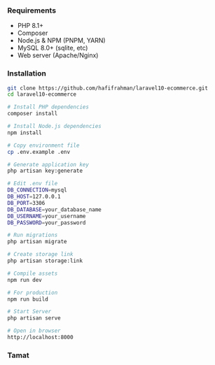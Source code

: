 ### Requirements

- PHP 8.1+
- Composer
- Node.js & NPM (PNPM, YARN)
- MySQL 8.0+ (sqlite, etc)
- Web server (Apache/Nginx)

### Installation
```bash
git clone https://github.com/hafifrahman/laravel10-ecommerce.git
cd laravel10-ecommerce

# Install PHP dependencies
composer install

# Install Node.js dependencies
npm install

# Copy environment file
cp .env.example .env

# Generate application key
php artisan key:generate

# Edit .env file
DB_CONNECTION=mysql
DB_HOST=127.0.0.1
DB_PORT=3306
DB_DATABASE=your_database_name
DB_USERNAME=your_username
DB_PASSWORD=your_password

# Run migrations
php artisan migrate

# Create storage link
php artisan storage:link

# Compile assets
npm run dev

# For production
npm run build

# Start Server
php artisan serve

# Open in browser
http://localhost:8000
```

### Tamat